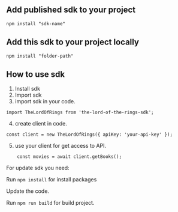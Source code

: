## Add published sdk to your project

`npm install "sdk-name"`

## Add this sdk to your project locally

`npm install "folder-path"`

## How to use sdk

1. Install sdk
2. Import sdk
3. import sdk in your code.

```
import TheLordOfRings from 'the-lord-of-the-rings-sdk';
```

4. create client in code.

```
const client = new TheLordOfRings({ apiKey: 'your-api-key' });
```

5. use your client for get access to API.

```
    const movies = await client.getBooks();
```

For update sdk you need: 

Run `npm install` for install packages

Update the code. 

Run `npm run build` for build project.
